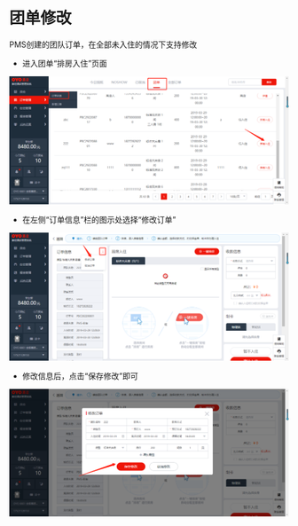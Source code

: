 # 团单修改

PMS创建的团队订单，在全部未入住的情况下支持修改

* 进入团单“排房入住”页面

![](../../../.gitbook/assets/image%20%28564%29.png)

* 在左侧“订单信息”栏的图示处选择“修改订单”

![](../../../.gitbook/assets/image%20%28546%29.png)

* 修改信息后，点击“保存修改”即可

![](../../../.gitbook/assets/image%20%28407%29.png)

